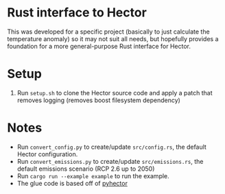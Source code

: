 # Rust interface to Hector

This was developed for a specific project (basically to just calculate the temperature anomaly) so it may not suit all needs, but hopefully provides a foundation for a more general-purpose Rust interface for Hector.

# Setup

1. Run `setup.sh` to clone the Hector source code and apply a patch that removes logging (removes boost filesystem dependency)

# Notes

- Run `convert_config.py` to create/update `src/config.rs`, the default Hector configuration.
- Run `convert_emissions.py` to create/update `src/emissions.rs`, the default emissions scenario (RCP 2.6 up to 2050)
- Run `cargo run --example example` to run the example.
- The glue code is based off of [pyhector](https://github.com/openclimatedata/pyhector)